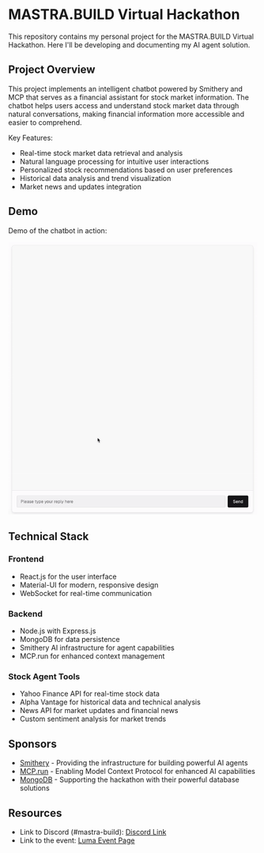 # MASTRA.BUILD Virtual Hackathon

This repository contains my personal project for the MASTRA.BUILD Virtual Hackathon. Here I'll be developing and documenting my AI agent solution.

## Project Overview
This project implements an intelligent chatbot powered by Smithery and MCP that serves as a financial assistant for stock market information. The chatbot helps users access and understand stock market data through natural conversations, making financial information more accessible and easier to comprehend.

Key Features:
- Real-time stock market data retrieval and analysis
- Natural language processing for intuitive user interactions
- Personalized stock recommendations based on user preferences
- Historical data analysis and trend visualization
- Market news and updates integration

## Demo
Demo of the chatbot in action:

![App Demo](media/demo.gif)

## Technical Stack

### Frontend
- React.js for the user interface
- Material-UI for modern, responsive design
- WebSocket for real-time communication

### Backend
- Node.js with Express.js
- MongoDB for data persistence
- Smithery AI infrastructure for agent capabilities
- MCP.run for enhanced context management

### Stock Agent Tools
- Yahoo Finance API for real-time stock data
- Alpha Vantage for historical data and technical analysis
- News API for market updates and financial news
- Custom sentiment analysis for market trends

## Sponsors
- [Smithery](https://smithery.ai/) - Providing the infrastructure for building powerful AI agents
- [MCP.run](https://www.mcp.run/) - Enabling Model Context Protocol for enhanced AI capabilities
- [MongoDB](https://www.mongodb.com/) - Supporting the hackathon with their powerful database solutions

## Resources
- Link to Discord (#mastra-build): [Discord Link](https://discord.gg/3SEqb3wx)
- Link to the event: [Luma Event Page](https://lu.ma/x637wtj0?tk=cpFpma)
